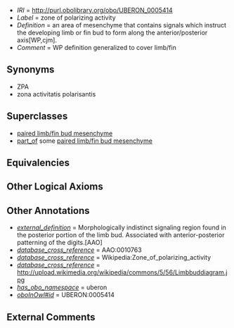  * *IRI* = http://purl.obolibrary.org/obo/UBERON_0005414
 * *Label* = zone of polarizing activity
 * *Definition* = an area of mesenchyme that contains signals which instruct the developing limb or fin bud to form along the anterior/posterior axis[WP,cjm].
 * *Comment* = WP definition generalized to cover limb/fin

## Synonyms

 * ZPA
 * zona activitatis polarisantis

## Superclasses

 * [paired limb/fin bud mesenchyme](../../UBERON/29/UBERON_0010329.md)
 * [part_of](../../BFO/50/BFO_0000050.md) some [paired limb/fin bud mesenchyme](../../UBERON/29/UBERON_0010329.md)

## Equivalencies


## Other Logical Axioms


## Other Annotations

 * *[external_definition](../../UBPROP/01/UBPROP_0000001.md)* = Morphologically indistinct signaling region found in the posterior portion of the limb bud. Associated with anterior-posterior patterning of the digits.[AAO]
 * *[database_cross_reference](../../ef/oboInOwl#hasDbXref.md)* = AAO:0010763
 * *[database_cross_reference](../../ef/oboInOwl#hasDbXref.md)* = Wikipedia:Zone_of_polarizing_activity
 * *[database_cross_reference](../../ef/oboInOwl#hasDbXref.md)* = http://upload.wikimedia.org/wikipedia/commons/5/56/Limbbuddiagram.jpg
 * *[has_obo_namespace](../../ce/oboInOwl#hasOBONamespace.md)* = uberon
 * *[oboInOwl#id](../../id/oboInOwl#id.md)* = UBERON:0005414

## External Comments

